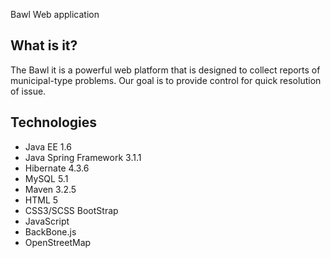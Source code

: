 Bawl Web application

 What is it?
 -----------

The Bawl it is a powerful web platform that is designed to collect reports of municipal-type problems. Our goal is to provide control for quick resolution of issue.

 Technologies
 ------------

 - Java EE 1.6
 - Java Spring Framework 3.1.1
 - Hibernate 4.3.6
 - MySQL 5.1
 - Maven 3.2.5
 - HTML 5
 - CSS3/SCSS BootStrap
 - JavaScript
 - BackBone.js
 - OpenStreetMap